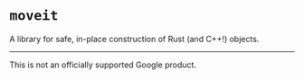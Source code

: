 # `moveit`

A library for safe, in-place construction of Rust (and C++!) objects.

---

This is not an officially supported Google product.
